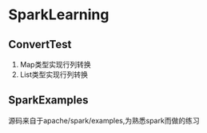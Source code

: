 # SparkLearning
## ConvertTest
1. Map类型实现行列转换
2. List类型实现行列转换
## SparkExamples
源码来自于apache/spark/examples,为熟悉spark而做的练习
